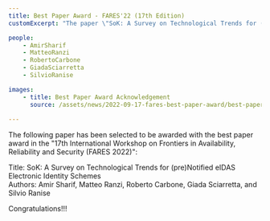 ```yaml
---
title: Best Paper Award - FARES'22 (17th Edition)
customExcerpt: "The paper \"SoK: A Survey on Technological Trends for (pre)Notified eIDAS Electronic Identity Schemes\" has been awarded with the best paper award in the \"17th International Workshop on Frontiers in Availability, Reliability and Security\" (FARES 2022)."

people:
    - AmirSharif
    - MatteoRanzi
    - RobertoCarbone
    - GiadaSciarretta 
    - SilvioRanise

images:
    - title: Best Paper Award Acknowledgement
      source: /assets/news/2022-09-17-fares-best-paper-award/best-paper-award.png
     
---
```


The following paper has been selected to be awarded with the best paper award in the "17th International Workshop on Frontiers in Availability, Reliability and Security (FARES 2022)":

Title: SoK: A Survey on Technological Trends for (pre)Notified eIDAS Electronic Identity Schemes<br />
Authors: Amir Sharif, Matteo Ranzi, Roberto Carbone, Giada Sciarretta, and Silvio Ranise<br />

Congratulations!!!
